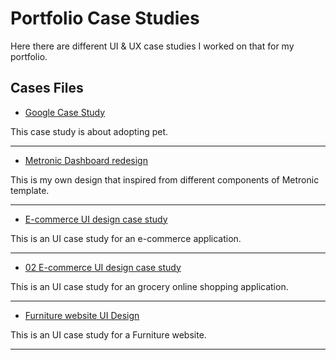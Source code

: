 # Portfolio Case Studies
Here there are different UI &amp; UX case studies I worked on that for my portfolio.

## Cases Files

- [Google Case Study](https://toktam-kowsari.github.io/portfolio-case-studies/google-case-study.pdf)

This case study is about adopting pet.

-----------------------------------------------------

- [Metronic Dashboard redesign](https://toktam-kowsari.github.io/portfolio-case-studies/01-dashboard.pdf)

This is my own design that inspired from different components of Metronic template. 


-----------------------------------------------------

- [E-commerce UI design case study](https://toktam-kowsari.github.io/portfolio-case-studies/01-ecommerce%20case%20study.pdf)

This is an UI case study for an e-commerce application.

-----------------------------------------------------

- [02 E-commerce UI design case study](https://toktam-kowsari.github.io/portfolio-case-studies/02-ecommerce-case-study.pdf)

This is an UI case study for an grocery online shopping application.

-----------------------------------------------------

- [Furniture website UI Design](https://toktam-kowsari.github.io/portfolio-case-studies/Homilux-website.jpg)

This is an UI case study for a Furniture website.

-----------------------------------------------------
